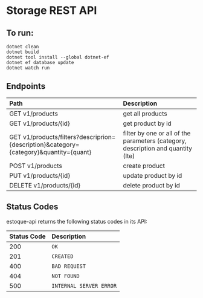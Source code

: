 # Storage REST API
## To run:
```
dotnet clean
dotnet build
dotnet tool install --global dotnet-ef
dotnet ef database update
dotnet watch run
```

## Endpoints

| Path | Description |
| :--- | :--- |
| GET v1/products | get all products |
| GET v1/products/{id} | get product by id |
| GET v1/products/filters?descriprion={description}&category={category}&quantity={quant} | filter by one or all of the parameters (category, description and quantity (lte) |
| POST v1/products | create product |
| PUT v1/products/{id} | update product by id|
| DELETE v1/products/{id} | delete product by id |


## Status Codes

estoque-api returns the following status codes in its API:

| Status Code | Description |
| :--- | :--- |
| 200 | `OK` |
| 201 | `CREATED` |
| 400 | `BAD REQUEST` |
| 404 | `NOT FOUND` |
| 500 | `INTERNAL SERVER ERROR` |
